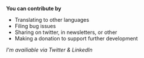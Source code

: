 **You can contribute by**

* Translating to other languages
* Filing bug issues
* Sharing on twitter, in newsletters, or other
* Making a donation to support further development 


*I'm availiable via Twitter & LinkedIn*
